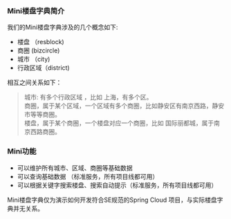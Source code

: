 ### Mini楼盘字典简介
我们的Mini楼盘字典涉及的几个概念如下:  

* 楼盘 （resblock)
* 商圈  (bizcircle)
* 城市 （city)
* 行政区域（district)
 
 相互之间关系如下：
> 城市: 有多个行政区域 ，比如 上海，有多个区。<br>
> 商圈，属于某个区域，一个区域有多个商圈，比如静安区有南京西路，静安市等等商圈。<br>
> 楼盘，属于某个商圈，一个楼盘对应一个商圈，比如 国际丽都城，属于南京西路商圈。
  

### Mini功能  


*  可以维护所有城市、区域、商圈等基础数据
*  可以查询基础数据 （标准服务，所有项目线都可用）
*  可以根据关键字搜索楼盘、搜索自动提示（标准服务，所有项目线都可用）

Mini楼盘字典仅为演示如何开发符合SE规范的Spring Cloud 项目，与实际楼盘字典并无关系。
